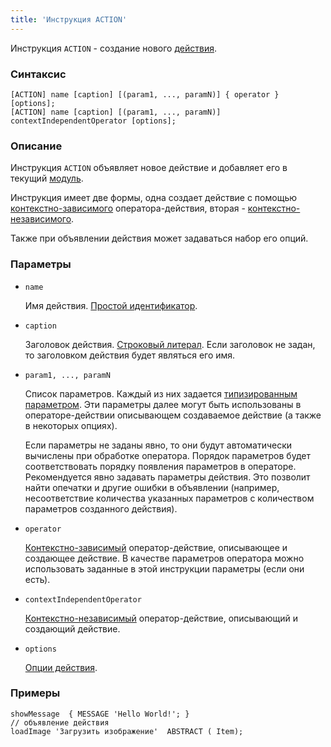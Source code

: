 ```yaml
---
title: 'Инструкция ACTION'
---
```


Инструкция `ACTION` - создание нового [действия](Actions.md).

### Синтаксис

    [ACTION] name [caption] [(param1, ..., paramN)] { operator } [options];
    [ACTION] name [caption] [(param1, ..., paramN)] contextIndependentOperator [options];

### Описание

Инструкция `ACTION` объявляет новое действие и добавляет его в текущий [модуль](Modules.md).

Инструкция имеет две формы, одна создает действие с помощью [контекстно-зависимого](Action_operators.md#contextdependent) оператора-действия, вторая - [контекстно-независимого](Property_operators.md#contextindependent).

Также при объявлении действия может задаваться набор его опций.   

### Параметры

- `name`

    Имя действия. [Простой идентификатор](IDs.md#id).

- `caption`

    Заголовок действия. [Строковый литерал](Literals.md#strliteral). Если заголовок не задан, то заголовком действия будет являться его имя.  

- `param1, ..., paramN`

    Список параметров. Каждый из них задается [типизированным параметром](IDs.md#paramid). Эти параметры далее могут быть использованы в операторе-действии описывающем создаваемое действие (а также в некоторых опциях).

    Если параметры не заданы явно, то они будут автоматически вычислены при обработке оператора. Порядок параметров будет соответствовать порядку появления параметров в операторе. Рекомендуется явно задавать параметры действия. Это позволит найти опечатки и другие ошибки в объявлении (например, несоответствие количества указанных параметров с количеством параметров созданного действия).

- `operator`

    [Контекстно-зависимый](Action_operators.md) оператор-действие, описывающее и создающее действие. В качестве параметров оператора можно использовать заданные в этой инструкции параметры (если они есть).

- `contextIndependentOperator`

    [Контекстно-независимый](Action_operators.md#contextindependent) оператор-действие, описывающий и создающий действие. 

- `options`

    [Опции действия](Action_options.md). 

### Примеры

```lsf
showMessage  { MESSAGE 'Hello World!'; } 								// объявление действия
loadImage 'Загрузить изображение'  ABSTRACT ( Item);
```
